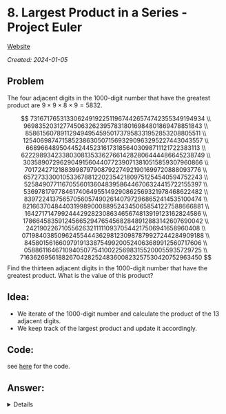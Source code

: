 # 8. Largest Product in a Series - Project Euler

[Website](https://projecteuler.net/problem=8)

_Created: 2024-01-05_

## Problem
The four adjacent digits in the $1000$-digit number that have the greatest product are $9 × 9 × 8 × 9 = 5832$.

$$
73167176531330624919225119674426574742355349194934 \\
96983520312774506326239578318016984801869478851843 \\
85861560789112949495459501737958331952853208805511 \\
12540698747158523863050715693290963295227443043557 \\
66896648950445244523161731856403098711121722383113 \\
62229893423380308135336276614282806444486645238749 \\
30358907296290491560440772390713810515859307960866 \\
70172427121883998797908792274921901699720888093776 \\
65727333001053367881220235421809751254540594752243 \\
52584907711670556013604839586446706324415722155397 \\
53697817977846174064955149290862569321978468622482 \\
83972241375657056057490261407972968652414535100474 \\
82166370484403199890008895243450658541227588666881 \\
16427171479924442928230863465674813919123162824586 \\
17866458359124566529476545682848912883142607690042 \\
24219022671055626321111109370544217506941658960408 \\
07198403850962455444362981230987879927244284909188 \\
84580156166097919133875499200524063689912560717606 \\
05886116467109405077541002256983155200055935729725 \\
71636269561882670428252483600823257530420752963450
$$
Find the thirteen adjacent digits in the $1000$-digit number that have the greatest product. What is the value of this product?

## Idea:
- We iterate of the $1000$-digit number and calculate the product of the $13$ adjacent digits.
- We keep track of the largest product and update it accordingly.

## Code:
see [here]() for the code.

## Answer:
<details>
23514624000
</details>
